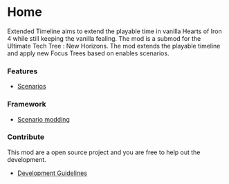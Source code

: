 # Home
Extended Timeline aims to extend the playable time in vanilla Hearts of Iron 4 while still keeping the vanilla fealing. The mod is a submod for the Ultimate Tech Tree : New Horizons. The mod extends the playable timeline and apply new Focus Trees based on enables scenarios.

### Features
- [Scenarios](scenario)

### Framework
- [Scenario modding](scenario_dev)

### Contribute
This mod are a open source project and you are free to help out the development.
- [Development Guidelines](development_guidelines)
